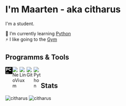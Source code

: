 # I'm Maarten - aka citharus
I'm a student.

🌱 I’m currently learning [Python](https://www.python.org/)  
⚡ I like going to the [Gym](https://en.wikipedia.org/wiki/Gym)

## Programms & Tools
[<img align="left" alt="Pycharm" width="22px" src="https://github.com/citharus/citharus/blob/main/pycharm.svg" />][pycharm]
[<img align="left" alt="NeoVim" width="22px" src="https://simpleicons.org/icons/neovim.svg" />][neovim]
[<img align="left" alt="Linux" width="22px" src="https://simpleicons.org/icons/linux.svg" />][linux]
[<img align="left" alt="Git" width="22px" src="https://simpleicons.org/icons/git.svg" />][git]
[<img align="left" alt="Python" width="22px" src="https://simpleicons.org/icons/python.svg" />][python]<br>

## Stats
![citharus](https://github-readme-stats.vercel.app/api?username=citharus&count_private=true&hide_border=true&show_icons=true&include_all_commits=true&theme=nord)
![citharus](https://github-readme-stats.vercel.app/api/top-langs/?username=citharus&layout=compact&hide_border=true&count_private=true&theme=nord)

[pycharm]: https://www.jetbrains.com/pycharm/
[neovim]: https://neovim.io/
[linux]: https://en.wikipedia.org/wiki/Linux
[git]: https://git-scm.com/
[python]: https://www.python.org/
